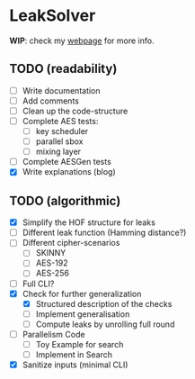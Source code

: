 # LeakSolver

**WIP**: check my [webpage](https://charlietrip.neocities.org/projects/sca-2aes) for more info.

## TODO (readability)

* [ ] Write documentation
* [ ] Add comments
* [ ] Clean up the code-structure
* [ ] Complete AES tests:
	+ [ ] key scheduler
	+ [ ] parallel sbox
	+ [ ] mixing layer
* [ ] Complete AESGen tests
* [x] Write explanations (blog)

## TODO (algorithmic)

* [x] Simplify the HOF structure for leaks
* [ ] Different leak function (Hamming distance?)
* [ ] Different cipher-scenarios
	+ [ ] SKINNY
	+ [ ] AES-192
	+ [ ] AES-256
* [ ] Full CLI?
* [x] Check for further generalization
	+ [x] Structured description of the checks
	+ [ ] Implement generalisation
	+ [ ] Compute leaks by unrolling full round
* [ ] Parallelism Code
	+ [ ] Toy Example for search
	+ [ ] Implement in Search
* [x] Sanitize inputs (minimal CLI)